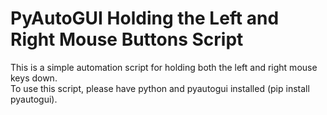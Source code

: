 # PyAutoGUI Holding the Left and Right Mouse Buttons Script

This is a simple automation script for holding both the left and right mouse keys down.  
To use this script, please have python and pyautogui installed (pip install pyautogui).

